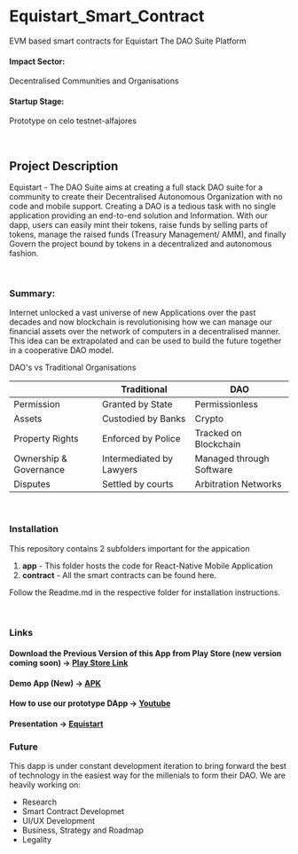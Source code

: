 # Equistart_Smart_Contract
EVM based smart contracts for Equistart The DAO Suite Platform


#### Impact Sector: 
Decentralised Communities and Organisations

#### Startup Stage:
Prototype on celo testnet-alfajores

<br />

## Project Description
Equistart - The DAO Suite aims at creating a full stack DAO suite for a community to create their Decentralised Autonomous Organization with no code and mobile support. Creating a DAO is a tedious task with no single application providing an end-to-end solution and Information. With our dapp, users can easily mint their tokens, raise funds by selling parts of tokens, manage the raised funds (Treasury Management/ AMM), and finally Govern the project bound by tokens in a decentralized and autonomous fashion.

<br />

### Summary:
Internet unlocked a vast universe of new Applications over the past decades and now blockchain is 
revolutionising how we can manage our financial assets over the network of computers in a decentralised manner.
This idea can be extrapolated and can be used to build the future together in a cooperative DAO model.

DAO's vs Traditional Organisations


|             | Traditional | DAO |
| ----------- | ----------- | ----------- |
| Permission | Granted by State | Permissionless |
| Assets | Custodied by Banks | Crypto |
|Property Rights | Enforced by Police | Tracked on Blockchain |
| Ownership & Governance | Intermediated by Lawyers | Managed through Software |
| Disputes | Settled by courts | Arbitration Networks |



<br />

### Installation

This repository contains 2 subfolders important for the appication
1. **app** - This folder hosts the code for React-Native Mobile Application
2. **contract** - All the smart contracts can be found here.

Follow the Readme.md in the respective folder for installation instructions. 

<br />

### Links

#### Download the Previous Version of this App from Play Store (new version coming soon) -> [Play Store Link](https://play.google.com/store/apps/details?id=com.app.equistart)

#### Demo App (New) -> [APK](https://drive.google.com/file/d/1LvkUhvC86YYecpzMNLLasAQ79MGVRocc/view?usp=sharing)

#### How to use our prototype DApp -> [Youtube](https://youtu.be/oBbx7qXQLxY)

#### Presentation -> [Equistart](https://he-s3.s3.amazonaws.com/media/sprint/celo-hackathon/team/1566405/517ec97equistart_ppt.pdf)





### Future
This dapp is under constant development iteration to bring forward the best of technology in the easiest way for the millenials to form their DAO.
We are heavily working on:
- Research
- Smart Contract Developmet
- UI/UX Development
- Business, Strategy and Roadmap
- Legality
